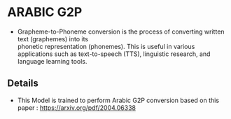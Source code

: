 # ARABIC G2P
- Grapheme-to-Phoneme conversion is the process of converting written text (graphemes) into its   
  phonetic representation (phonemes). This is useful in various applications such as text-to-speech (TTS), linguistic research, and language learning tools.


## Details
 - This Model is trained to perform Arabic G2P conversion based on this paper : 
  https://arxiv.org/pdf/2004.06338
